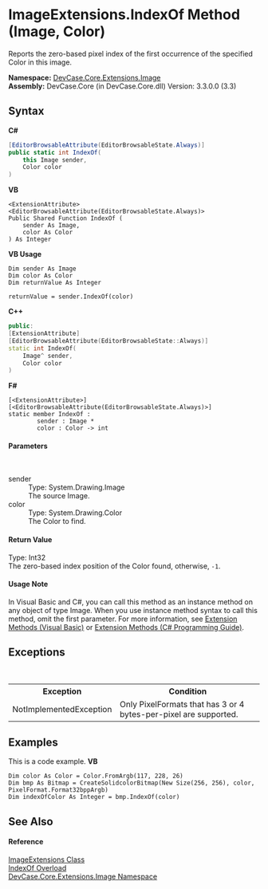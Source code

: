 # ImageExtensions.IndexOf Method (Image, Color)
 

Reports the zero-based pixel index of the first occurrence of the specified Color in this image.

**Namespace:**&nbsp;<a href="N_DevCase_Core_Extensions_Image">DevCase.Core.Extensions.Image</a><br />**Assembly:**&nbsp;DevCase.Core (in DevCase.Core.dll) Version: 3.3.0.0 (3.3)

## Syntax

**C#**<br />
``` C#
[EditorBrowsableAttribute(EditorBrowsableState.Always)]
public static int IndexOf(
	this Image sender,
	Color color
)
```

**VB**<br />
``` VB
<ExtensionAttribute>
<EditorBrowsableAttribute(EditorBrowsableState.Always)>
Public Shared Function IndexOf ( 
	sender As Image,
	color As Color
) As Integer
```

**VB Usage**<br />
``` VB Usage
Dim sender As Image
Dim color As Color
Dim returnValue As Integer

returnValue = sender.IndexOf(color)
```

**C++**<br />
``` C++
public:
[ExtensionAttribute]
[EditorBrowsableAttribute(EditorBrowsableState::Always)]
static int IndexOf(
	Image^ sender, 
	Color color
)
```

**F#**<br />
``` F#
[<ExtensionAttribute>]
[<EditorBrowsableAttribute(EditorBrowsableState.Always)>]
static member IndexOf : 
        sender : Image * 
        color : Color -> int 

```


#### Parameters
&nbsp;<dl><dt>sender</dt><dd>Type: System.Drawing.Image<br />The source Image.</dd><dt>color</dt><dd>Type: System.Drawing.Color<br />The Color to find.</dd></dl>

#### Return Value
Type: Int32<br />The zero-based index position of the Color found, otherwise, `-1`.

#### Usage Note
In Visual Basic and C#, you can call this method as an instance method on any object of type Image. When you use instance method syntax to call this method, omit the first parameter. For more information, see <a href="https://docs.microsoft.com/dotnet/visual-basic/programming-guide/language-features/procedures/extension-methods">Extension Methods (Visual Basic)</a> or <a href="https://docs.microsoft.com/dotnet/csharp/programming-guide/classes-and-structs/extension-methods">Extension Methods (C# Programming Guide)</a>.

## Exceptions
&nbsp;<table><tr><th>Exception</th><th>Condition</th></tr><tr><td>NotImplementedException</td><td>Only PixelFormats that has 3 or 4 bytes-per-pixel are supported.</td></tr></table>

## Examples
This is a code example. 
**VB**<br />
``` VB
Dim color As Color = Color.FromArgb(117, 228, 26)
Dim bmp As Bitmap = CreateSolidcolorBitmap(New Size(256, 256), color, PixelFormat.Format32bppArgb)
Dim indexOfColor As Integer = bmp.IndexOf(color)
```


## See Also


#### Reference
<a href="T_DevCase_Core_Extensions_Image_ImageExtensions">ImageExtensions Class</a><br /><a href="Overload_DevCase_Core_Extensions_Image_ImageExtensions_IndexOf">IndexOf Overload</a><br /><a href="N_DevCase_Core_Extensions_Image">DevCase.Core.Extensions.Image Namespace</a><br />